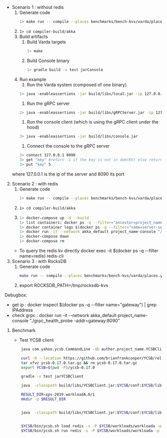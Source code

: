 * Scenario 1 : without redis
    1. Generate code
        ```bash
        1> make run -- compile --places benchmarks/bench-kvs/varda/places.yml --targets benchmarks/bench-kvs/varda/targets.yml --filename benchmarks/bench-kvs/varda/kv.varch --impl benchmarks/bench-kvs/varda/kv-wo-redis.vimpl --provenance 0
        ```
    1. ```1> cd compiler-build/akka```
    1. Build artifacts
        1. Build Varda targets
            ```bash
            1> make
            ```
        1. Build Console binary 
            ```bash
            1> gradle build -x test jarConsole
            ```
    1. Run example
        1. Run the Varda system (composed of one binary)
        ```bash
        1> java -enableassertions -jar build/libs/local.jar -ip 127.0.0.1 -p 25520 -s akka://systemProject_name@127.0.0.1:25520 -l 8080 -vp placeA 
        ```
        1. Run the gRPC server
        ```bash
        2> java -enableassertions -jar build/libs/gRPCServer.jar -ip 127.0.0.1 -p 25521 -s akka://systemProject_name@127.0.0.1:25520 -l 8080 -vp placeA 
        ```
        1. Run the console client (which is using the gRPC client under the hood)
        ```bash
        3> java -enableassertions -jar build/libs/console.jar
        ```
        1. Connect the console to the gRPC server
        ```bash
        3> connect 127.0.0.1 8090
        3> get "key" #return -1 if the key is not in dom(KV) else return the value
        3> put "key" 5
        ```
    where 127.0.0.1 is the ip of the server and 8090 its port
2. Scenario 2 : with redis
    1. Generate code
        ```bash
        1> make run -- compile --places benchmarks/bench-kvs/varda/places.yml --targets benchmarks/bench-kvs/varda/targets.yml --filename benchmarks/bench-kvs/varda/kv.varch --impl benchmarks/bench-kvs/varda/kv-redis.vimpl --provenance 0
        ```
    1. ```1> cd compiler-build/akka```
    1. 
        ```bash 
        1> docker-compose up -d --build 
        1> list containers: docker ps -q --filter="ancestor=project_name-akka"
        1> docker container logs $(docker ps -q --filter="name=server-seed")
        1> docker run -it --network akka_default project_name-console "/usr/local/openjdk-11/bin/java -jar console.jar"
        1> docker-compose down 
        1> docker-compose rm 
        ```
    * To query the redis kv directly
        docker exec -it $(docker ps -q --filter name=redis) redis-cli
3. Scenario 3 : with RocksDB
   1. Generate code
        ```bash
        make run -- compile --places benchmarks/bench-kvs/varda/places.yml --targets benchmarks/bench-kvs/varda/targets.yml --filename benchmarks/bench-kvs/varda/kv.varch --impl benchmarks/bench-kvs/varda/kv-rocksdb.vimpl --provenance 0
        ```
    1. export ROCKSDB_PATH=/tmp/rocksdb-kvs


Debugbox:

* get ip : docker inspect $(docker ps -q --filter name="gateway") | grep IPAddress
* check grpc : docker run -it --network akka_default project_name-console "./grpc_health_probe -addr=gateway:8090"

1. Benchmark
    * Test YCSB client 
    ```bash
        java com.yahoo.ycsb.CommandLine -db author.project_name.YCSBClient -p kvs.url=localhost -p kvs.port=8090 
    ```

    ```bash
        curl -O --location https://github.com/brianfrankcooper/YCSB/releases/download/0.17.0/ycsb-0.17.0.tar.gz
        tar xfvz ycsb-0.17.0.tar.gz && rm ycsb-0.17.0.tar.gz
        export YCSB=$(pwd -P)/ycsb-0.17.0
    ```

    ```bash
        gradle -x test jarYCSBClient

        java  -classpath build/libs/YCSBClient.jar:$YCSB/conf:$YCSB/lib/HdrHistogram-2.1.4.jar:$YCSB/lib/core-0.17.0.jar:$YCSB/lib/htrace-core4-4.1.0-incubating.jar:$YCSB/lib/jackson-core-asl-1.9.4.jar:$YCSB/lib/jackson-mapper-asl-1.9.4.jar site.ycsb.Client -load -db author.project_name.YCSBClient -P $YCSB/workloads/workloada > outputVardaLoad.txt

        RESULT_DIR=xps-2019.workloadA.0/1
        mkdir -p $RESULT_DIR


        java  -classpath build/libs/YCSBClient.jar:$YCSB/conf:$YCSB/lib/HdrHistogram-2.1.4.jar:$YCSB/lib/core-0.17.0.jar:$YCSB/lib/htrace-core4-4.1.0-incubating.jar:$YCSB/lib/jackson-core-asl-1.9.4.jar:$YCSB/lib/jackson-mapper-asl-1.9.4.jar:$YCSB/redis-binding/lib/commons-pool2-2.4.2.jar:$YCSB/redis-binding/lib/jedis-2.9.0.jar:$YCSB/redis-binding/lib/redis-binding-0.17.0.jar site.ycsb.Client -t -db author.project_name.YCSBClient -s -P $YCSB/workloads/workloada > $RESULT_DIR/ycsb-results


        $YCSB/bin/ycsb.sh load redis -s -P $YCSB/workloads/workloada -p "redis.host=127.0.0.1" -p "redis.port=6379" > outputRedisLoad.txt
        $YCSB/bin/ycsb.sh run redis -s -P $YCSB/workloads/workloada -p "redis.host=127.0.0.1" -p "redis.port=6379" > outputRedisRun.txt
    ```